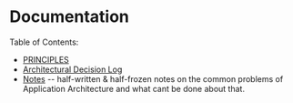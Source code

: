 # Documentation

Table of Contents:
* [PRINCIPLES](PRINCIPLES.md)
* [Architectural Decision Log](adl/readme.md)
* [Notes](notes/readme.md) -- half-written & half-frozen notes on the common problems of Application Architecture and what cant be done about that.
